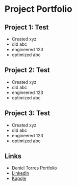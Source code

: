 # Project Portfolio
## Project 1: Test
* Created xyz
* did abc
* engineered 123
* optimized abc

## Project 2: Test
* Created xyz
* did abc
* engineered 123
* optimized abc

## Project 3: Test
* Created xyz
* did abc
* engineered 123
* optimized abc

## Links
* [Daniel Torres Portfolio](https://danieltorres.tech)
* [LinkedIn](https://www.linkedin.com/in/danielrichardtorres/)
* [Kaggle](https://www.kaggle.com/danielrtorres)
